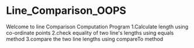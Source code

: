 # Line_Comparison_OOPS

Welcome to line Comparison Computation Program
1.Calculate length using co-ordinate points
2.check equality of two line's lengths using equals method
3.compare the two line lengths using compareTo method
